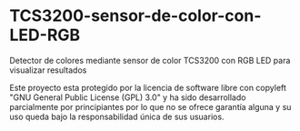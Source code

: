 # TCS3200-sensor-de-color-con-LED-RGB
Detector de colores mediante sensor de color TCS3200 con RGB LED para visualizar resultados


Este proyecto esta protegido por la licencia de software libre con copyleft "GNU General Public License (GPL) 3.0" y ha sido desarrollado parcialmente por principiantes por lo que no se ofrece garantía alguna y su uso queda bajo la responsabilidad única de sus usuarios.

